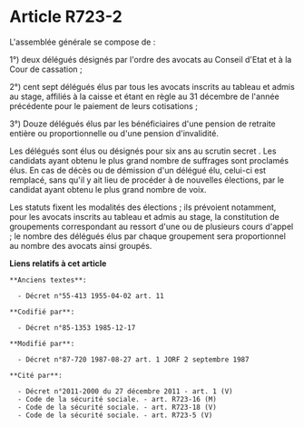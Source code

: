 # Article R723-2

L'assemblée générale se compose de : 

1°) deux délégués désignés par l'ordre des avocats au Conseil d'Etat et à la Cour de cassation ; 

2°) cent sept délégués élus par tous les avocats inscrits au tableau et admis au stage, affiliés à la caisse et étant en
règle au 31 décembre de l'année précédente pour le paiement de leurs cotisations ; 

3°) Douze délégués élus par les bénéficiaires d'une pension de retraite entière ou proportionnelle ou d'une pension
d'invalidité. 

Les délégués sont élus ou désignés pour six ans au scrutin secret     . Les candidats ayant obtenu le plus grand nombre de
suffrages sont proclamés élus. En cas de décès ou de démission d'un délégué élu, celui-ci est remplacé, sans qu'il y ait lieu
de procéder à de nouvelles élections, par le candidat ayant obtenu le plus grand nombre de voix. 

Les statuts fixent les modalités des élections ; ils prévoient notamment, pour les avocats inscrits au tableau et admis au
stage, la constitution de groupements correspondant au ressort d'une ou de plusieurs cours d'appel ; le nombre des délégués
élus par chaque groupement sera proportionnel au nombre des avocats ainsi groupés.

**Liens relatifs à cet article**

	**Anciens textes**:

	  - Décret n°55-413 1955-04-02 art. 11

	**Codifié par**:

	  - Décret n°85-1353 1985-12-17

	**Modifié par**:

	  - Décret n°87-720 1987-08-27 art. 1 JORF 2 septembre 1987

	**Cité par**:

	  - Décret n°2011-2000 du 27 décembre 2011 - art. 1 (V)
	  - Code de la sécurité sociale. - art. R723-16 (M)
	  - Code de la sécurité sociale. - art. R723-18 (V)
	  - Code de la sécurité sociale. - art. R723-5 (V)

